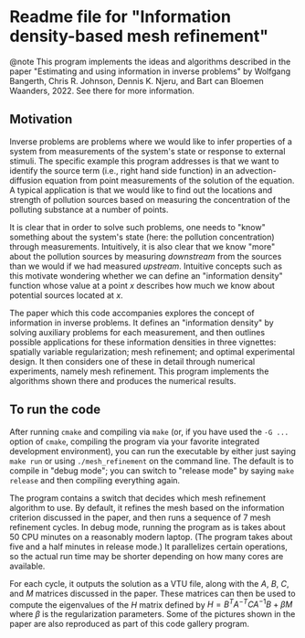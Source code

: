 Readme file for "Information density-based mesh refinement"
===========================================================

@note This program implements the ideas and algorithms described in
  the paper "Estimating and using information in inverse problems" by
  Wolfgang Bangerth, Chris R. Johnson, Dennis K. Njeru, and Bart can
  Bloemen Waanders, 2022. See there for more information.

Motivation
----------

Inverse problems are problems where we would like to infer properties
of a system from measurements of the system's state or response to
external stimuli. The specific example this program addresses is that
we want to identify the source term (i.e., right hand side function)
in an advection-diffusion equation from point measurements of the
solution of the equation. A typical application is that we would like
to find out the locations and strength of pollution sources based on
measuring the concentration of the polluting substance at a number of
points.

It is clear that in order to solve such problems, one needs to "know"
something about the system's state (here: the pollution
concentration) through measurements. Intuitively, it is also clear
that we know "more" about the pollution sources by measuring
*downstream* from the sources than we would if we had measured
*upstream*. Intuitive concepts such as this motivate wondering whether
we can define an "information density" function whose value at a point
$x$ describes how much we know about potential sources located at $x$.

The paper which this code accompanies explores the concept of
information in inverse problems. It defines an "information density"
by solving auxiliary problems for each measurement, and then outlines
possible applications for these information densities in three
vignettes: spatially variable regularization; mesh refinement; and
optimal experimental design. It then considers one of these in detail
through numerical experiments, namely mesh refinement. This program
implements the algorithms shown there and produces the numerical
results.


To run the code
---------------

After running `cmake` and compiling via `make` (or, if you have used
the `-G ...` option of `cmake`, compiling the program via your
favorite integrated development environment), you can run the
executable by either just saying `make run` or using `./mesh_refinement`
on the command line. The default is to compile in "debug mode"; you
can switch to "release mode" by saying `make release` and then
compiling everything again.

The program contains a switch that decides which mesh refinement
algorithm to use. By default, it refines the mesh based on the
information criterion discussed in the paper, and then runs a sequence
of 7 mesh refinement cycles. In debug mode, running the program as
is takes about 50 CPU minutes on a reasonably modern laptop. (The
program takes about five and a half minutes in release mode.) It
parallelizes certain operations, so the actual run time may be shorter
depending on how many cores are available.

For each cycle, it outputs the solution as a VTU file, along with the
$A$, $B$, $C$, and $M$ matrices discussed in the paper. These matrices
can then be used to compute the eigenvalues of the $H$ matrix defined
by $H = B^T A^{-T} C A^{-1} B + \beta M$ where $\beta$ is the
regularization parameters. Some of the pictures shown in the paper are
also reproduced as part of this code gallery program.

